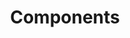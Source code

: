 ---
title: "Components"
sort: 10
short: components
type: checkbox
filters:
- short: images
  title: Images
- short: tables
  title: Tables
- short: forms
  title: Forms
- short: pagestructure
  title: Page Structure
---